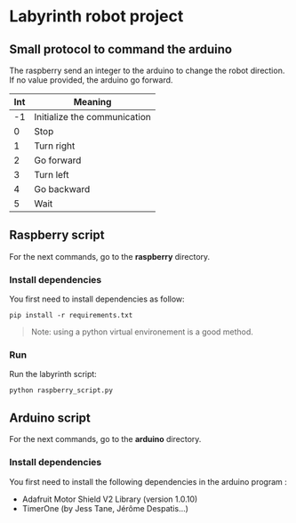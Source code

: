 # Labyrinth robot project 

## Small protocol to command the arduino

The raspberry send an integer to the arduino to change the robot direction.
If no value provided, the arduino go forward.

| Int | Meaning                      |
| --- | ---------------------------- |
| -1  | Initialize the communication |
| 0   | Stop                         |
| 1   | Turn right                   |
| 2   | Go forward                   |
| 3   | Turn left                    |
| 4   | Go backward                  |
| 5   | Wait                         |


## Raspberry script
For the next commands, go to the **raspberry** directory.

### Install dependencies 

You first need to install dependencies as follow:
```
pip install -r requirements.txt
```

>Note: using a python virtual environement is a good method.

### Run 

Run the labyrinth script:
```
python raspberry_script.py
```

## Arduino script
For the next commands, go to the **arduino** directory.

### Install dependencies 

You first need to install the following dependencies in the arduino program :
- Adafruit Motor Shield V2 Library (version 1.0.10)
- TimerOne (by Jess Tane, Jérôme Despatis...)

